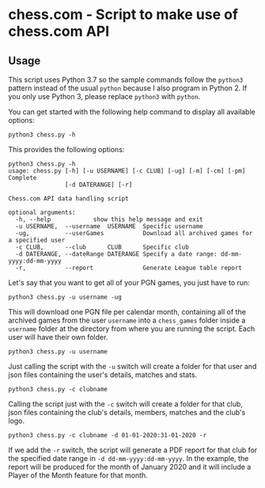 # chess.com - Script to make use of chess.com API

## Usage

This script uses Python 3.7 so the sample commands follow the `python3` pattern instead of the usual `python` because I also program in Python 2. If you only use Python 3, please replace `python3` with `python`.

You can get started with the following help command to display all available options:

`python3 chess.py -h`

This provides the following options:

```
python3 chess.py -h
usage: chess.py [-h] [-u USERNAME] [-c CLUB] [-ug] [-m] [-cm] [-pm] Complete
                [-d DATERANGE] [-r]

Chess.com API data handling script

optional arguments:
  -h, --help            show this help message and exit
  -u USERNAME,  --username  USERNAME  Specific username
  -ug,          --userGames           Download all archived games for a specified user
  -c CLUB,      --club      CLUB      Specific club
  -d DATERANGE, --dateRange DATERANGE Specify a date range: dd-mm-yyyy:dd-mm-yyyy
  -r,           --report              Generate League table report
```

Let's say that you want to get all of your PGN games, you just have to run:

`python3 chess.py -u username -ug`

This will download one PGN file per calendar month, containing all of the archived games from the user `username` into a `chess_games` folder inside a `username` folder at the directory from where you are running the script. Each user will have their own folder. 

`python3 chess.py -u username`

Just calling the script with the `-u` switch will create a folder for that user and json files containing the user's details, matches and stats.

`python3 chess.py -c clubname`

Calling the script just with the `-c` switch will create a folder for that club, json files containing the club's details, members, matches and the club's logo.

`python3 chess.py -c clubname -d 01-01-2020:31-01-2020 -r`

If we add the `-r` switch, the script will generate a PDF report for that club for the specified date range in `-d dd-mm-yyyy:dd-mm-yyyy`. In the example, the report will be produced for the month of January 2020 and it will include a Player of the Month feature for that month.
